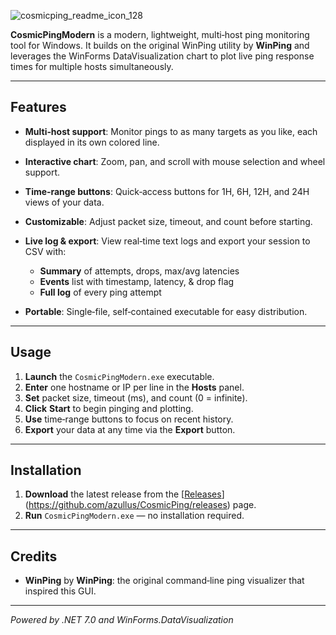 ![cosmicping_readme_icon_128](https://github.com/user-attachments/assets/7d7610fd-7d2f-4f88-84ba-bb15b9dfc218)


**CosmicPingModern** is a modern, lightweight, multi‑host ping monitoring tool for Windows. It builds on the original WinPing utility by **WinPing** and leverages the WinForms DataVisualization chart to plot live ping response times for multiple hosts simultaneously.

---

## Features

* **Multi‑host support**: Monitor pings to as many targets as you like, each displayed in its own colored line.
* **Interactive chart**: Zoom, pan, and scroll with mouse selection and wheel support.
* **Time‑range buttons**: Quick‑access buttons for 1H, 6H, 12H, and 24H views of your data.
* **Customizable**: Adjust packet size, timeout, and count before starting.
* **Live log & export**: View real‑time text logs and export your session to CSV with:

  * **Summary** of attempts, drops, max/avg latencies
  * **Events** list with timestamp, latency, & drop flag
  * **Full log** of every ping attempt
* **Portable**: Single‑file, self‑contained executable for easy distribution.

---

## Usage

1. **Launch** the `CosmicPingModern.exe` executable.
2. **Enter** one hostname or IP per line in the **Hosts** panel.
3. **Set** packet size, timeout (ms), and count (0 = infinite).
4. **Click** **Start** to begin pinging and plotting.
5. **Use** time‑range buttons to focus on recent history.
6. **Export** your data at any time via the **Export** button.

---

## Installation

1. **Download** the latest release from the [[Releases](https://github.com/azullus/CosmicPing/releases)](https://github.com/azullus/CosmicPing/releases) page.
2. **Run** `CosmicPingModern.exe` — no installation required.

---

## Credits

* **WinPing** by **WinPing**: the original command‑line ping visualizer that inspired this GUI.
---

*Powered by .NET 7.0 and WinForms.DataVisualization*
